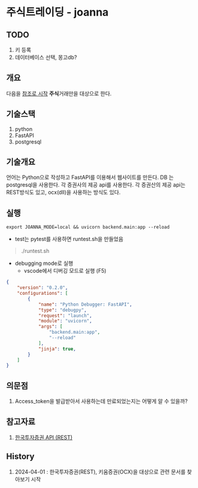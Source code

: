 # 주식트레이딩 - joanna

## TODO

1. 키 등록
2. 데이터베이스 선택, 몽고db?


## 개요

다음을 [참조로 시작](https://www.bluestones.biz/cms/pages?action=view&page=/HomePage/stock/stock_products.md)
**주식**거래만을 대상으로 한다.

## 기술스택

1. python
2. FastAPI
3. postgresql

## 기술개요

언어는 Python으로 작성하고 FastAPI를 이용해서 웹사이트를 만든다.
DB 는 postgresql을 사용한다.
각 증권사의 제공 api를 사용한다. 각 증권산의 제공 api는 REST방식도 있고, ocx(dll)을 사용하는 방식도 있다.

## 실행

```text
export JOANNA_MODE=local && uvicorn backend.main:app --reload
```

* test는 pytest를 사용하면 runtest.sh을 만들었음

> ./runtest.sh

* debugging mode로 실행
  * vscode에서 디버깅 모드로 실행  (F5)

```json
{
    "version": "0.2.0",
    "configurations": [
        {
            "name": "Python Debugger: FastAPI",
            "type": "debugpy",
            "request": "launch",
            "module": "uvicorn",
            "args": [
                "backend.main:app",
                "--reload"
            ],
            "jinja": true,
        }
    ]
}
```

## 의문점

1. Access_token을 발급받아서 사용하는데 만료되었는지는 어떻게 알 수 있을까?

## 참고자료

1. [한국투자증권 API (REST)](https://apiportal.koreainvestment.com/intro)

## History

1. 2024-04-01 : 한국투자증권(REST), 키움증권(OCX)을 대상으로 관련 문서를 찾아보기 시작
